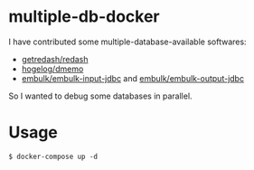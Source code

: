 # multiple-db-docker

I have contributed some multiple-database-available softwares:

- [getredash/redash](https://github.com/getredash/redash)
- [hogelog/dmemo](https://github.com/hogelog/dmemo)
- [embulk/embulk-input-jdbc](https://github.com/embulk/embulk-input-jdbc) and [embulk/embulk-output-jdbc](https://github.com/embulk/embulk-output-jdbc)


So I wanted to debug some databases in parallel.

# Usage

```
$ docker-compose up -d
```
